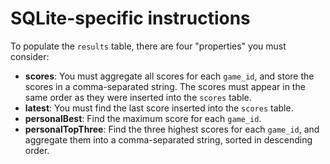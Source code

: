# SQLite-specific instructions

To populate the `results` table, there are four "properties" you must consider:

* **scores**: You must aggregate all scores for each `game_id`, and store the scores in a comma-separated string.
  The scores must appear in the same order as they were inserted into the `scores` table.
* **latest**: You must find the last score inserted into the `scores` table.
* **personalBest**: Find the maximum score for each `game_id`.
* **personalTopThree**: Find the three highest scores for each `game_id`, and aggregate them into a comma-separated string, sorted in descending order.
